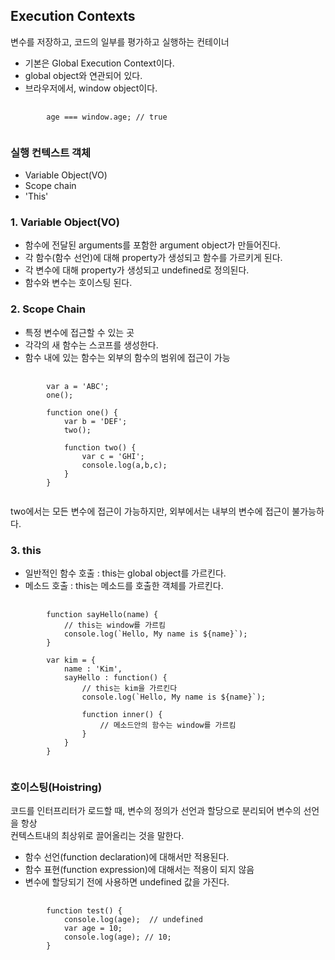 ## Execution Contexts
변수를 저장하고, 코드의 일부를 평가하고 실행하는 컨테이너
- 기본은 Global Execution Context이다.
- global object와 연관되어 있다.
- 브라우저에서, window object이다.
<pre>
    <code>
        age === window.age; // true
    </code>
</pre>

### 실행 컨텍스트 객체
- Variable Object(VO)
- Scope chain
- 'This'
### 1. Variable Object(VO)
- 함수에 전달된 arguments를 포함한 argument object가 만들어진다.
- 각 함수(함수 선언)에 대해 property가 생성되고 함수를 가르키게 된다.
- 각 변수에 대해 property가 생성되고 undefined로 정의된다.
- 함수와 변수는 호이스팅 된다.

### 2. Scope Chain
- 특정 변수에 접근할 수 있는 곳
- 각각의 새 함수는 스코프를 생성한다. 
- 함수 내에 있는 함수는 외부의 함수의 범위에 접근이 가능
<pre>
    <code>
        var a = 'ABC';
        one();

        function one() {
            var b = 'DEF';
            two();

            function two() {
                var c = 'GHI';
                console.log(a,b,c);
            }
        }
    </code>
</pre>
two에서는 모든 변수에 접근이 가능하지만, 외부에서는 내부의 변수에 접근이 불가능하다.

### 3. this
- 일반적인 함수 호출 : this는 global object를 가르킨다.
- 메소드 호출 : this는 메소드를 호출한 객체를 가르킨다.
<pre>
    <code>
        function sayHello(name) {
            // this는 window를 가르킴
            console.log(`Hello, My name is ${name}`);
        }    

        var kim = {
            name : 'Kim',
            sayHello : function() {
                // this는 kim을 가르킨다
                console.log(`Hello, My name is ${name}`);

                function inner() {
                    // 메소드안의 함수는 window를 가르킴
                }
            }
        }
    </code>
</pre>

### 호이스팅(Hoistring)
코드를 인터프리터가 로드할 때, 변수의 정의가 선언과 할당으로 분리되어 변수의 선언을 항상<br> 컨텍스트내의 최상위로 끌어올리는 것을 말한다.
- 함수 선언(function declaration)에 대해서만 적용된다.
- 함수 표현(function expression)에 대해서는 적용이 되지 않음
- 변수에 할당되기 전에 사용하면 undefined 값을 가진다.
<pre>
    <code>
        function test() {
            console.log(age);  // undefined
            var age = 10;
            console.log(age); // 10;
        }
    </code>
</pre>